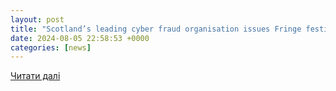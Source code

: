 ```yaml
---
layout: post
title: "Scotland’s leading cyber fraud organisation issues Fringe festival ticket scam warning"
date: 2024-08-05 22:58:53 +0000
categories: [news]
---
```


[Читати далі](https://futurescot.com/scotlands-leading-cyber-fraud-organisation-issues-fringe-festival-ticket-scam-warning/)
